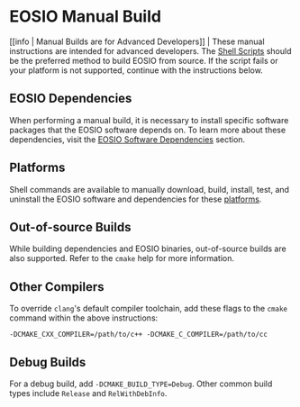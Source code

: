 # EOSIO Manual Build

[[info | Manual Builds are for Advanced Developers]]
| These manual instructions are intended for advanced developers. The [Shell Scripts](../01_shell-scripts/index.md) should be the preferred method to build EOSIO from source. If the script fails or your platform is not supported, continue with the instructions below.

## EOSIO Dependencies

When performing a manual build, it is necessary to install specific software packages that the EOSIO software depends on. To learn more about these dependencies, visit the [EOSIO Software Dependencies](00_eosio-dependencies.md) section.

## Platforms

Shell commands are available to manually download, build, install, test, and uninstall the EOSIO software and dependencies for these [platforms](03_platforms/index.md).

## Out-of-source Builds

While building dependencies and EOSIO binaries, out-of-source builds are also supported. Refer to the `cmake` help for more information.

## Other Compilers

To override `clang`'s default compiler toolchain, add these flags to the `cmake` command within the above instructions:

`-DCMAKE_CXX_COMPILER=/path/to/c++ -DCMAKE_C_COMPILER=/path/to/cc`

## Debug Builds

For a debug build, add `-DCMAKE_BUILD_TYPE=Debug`. Other common build types include `Release` and `RelWithDebInfo`.
